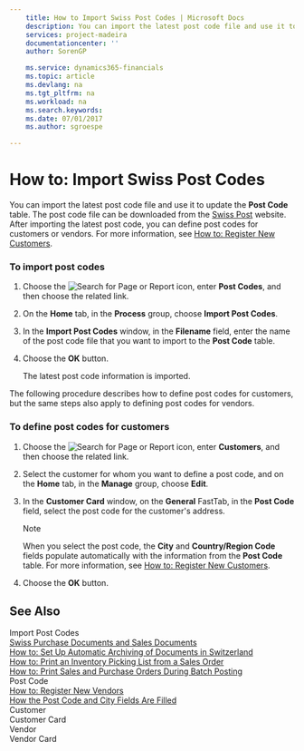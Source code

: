```yaml
---
    title: How to Import Swiss Post Codes | Microsoft Docs
    description: You can import the latest post code file and use it to update the **Post Code** table. The post code file can be downloaded from the [Swiss Post](http://go.microsoft.com/fwlink/?LinkId=150292) website. After importing the latest post code, you can define post codes for customers or vendors. For more information, see [How to: Register New Customers](how-to-register-new-vendors.md).
    services: project-madeira
    documentationcenter: ''
    author: SorenGP

    ms.service: dynamics365-financials
    ms.topic: article
    ms.devlang: na
    ms.tgt_pltfrm: na
    ms.workload: na
    ms.search.keywords:
    ms.date: 07/01/2017
    ms.author: sgroespe

---
```

# How to: Import Swiss Post Codes
You can import the latest post code file and use it to update the **Post Code** table. The post code file can be downloaded from the [Swiss Post](http://go.microsoft.com/fwlink/?LinkId=150292) website. After importing the latest post code, you can define post codes for customers or vendors. For more information, see [How to: Register New Customers](how-to-register-new-vendors.md).  
  
### To import post codes  
  
1.  Choose the ![Search for Page or Report](media/ui-search/search_small.png "Search for Page or Report icon") icon, enter **Post Codes**, and then choose the related link.  
  
2.  On the **Home** tab, in the **Process** group, choose **Import Post Codes**.  
  
3.  In the **Import Post Codes** window, in the **Filename** field, enter the name of the post code file that you want to import to the **Post Code** table.  
  
4.  Choose the **OK** button.  
  
     The latest post code information is imported.  
  
 The following procedure describes how to define post codes for customers, but the same steps also apply to defining post codes for vendors.  
  
### To define post codes for customers  
  
1.  Choose the ![Search for Page or Report](media/ui-search/search_small.png "Search for Page or Report icon") icon, enter **Customers**, and then choose the related link.  
  
2.  Select the customer for whom you want to define a post code, and on the **Home** tab, in the **Manage** group, choose **Edit**.  
  
3.  In the **Customer Card** window, on the **General** FastTab, in the **Post Code** field, select the post code for the customer's address.  
  
    > [!NOTE]  
    >  When you select the post code, the **City** and **Country/Region Code** fields populate automatically with the information from the **Post Code** table. For more information, see [How to: Register New Customers](how-to-register-new-customers.md).  
  
4.  Choose the **OK** button.  
  
## See Also  
 Import Post Codes   
 [Swiss Purchase Documents and Sales Documents](swiss-purchase-documents-and-sales-documents.md)   
 [How to: Set Up Automatic Archiving of Documents in Switzerland](how-to-set-up-automatic-archiving-of-documents-in-switzerland.md)   
 [How to: Print an Inventory Picking List from a Sales Order](how-to-print-an-inventory-picking-list-from-a-sales-order.md)   
 [How to: Print Sales and Purchase Orders During Batch Posting](how-to-print-sales-and-purchase-orders-during-batch-posting.md)   
 Post Code   
 [How to: Register New Vendors](how-to-register-new-vendors.md)   
 [How the Post Code and City Fields Are Filled](how-the-post-code-and-city-fields-are-filled.md)   
 Customer   
 Customer Card   
 Vendor   
 Vendor Card